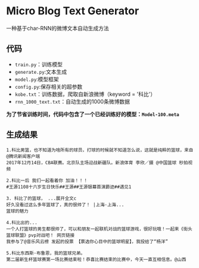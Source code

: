 # Micro Blog Text Generator
一种基于char-RNN的微博文本自动生成方法` ` 


## 代码
* `train.py`：训练模型
* `generate.py`:文本生成
* `model.py`:模型框架
* `config.py`:保存相关的超参数  
* `kobe.txt`：训练数据，爬取自新浪微博（keyword = '科比'）
* `rnn_1000_text.txt`：自动生成的1000条微博数据  


**为了节省训练时间，代码中包含了一个已经训练好的模型：`Model-100.meta`**  
  
  
## 生成结果
```
1.科比男篮，也不知道为啥所有的球员，打球的时候就不知道怎么说，这就是纯粹的篮球，来自@腾讯新闻客户端
2017年12月14日，CBA联赛。北京队主场迎战新疆队。新浪体育 李欣／摄 @中国篮球 秒拍视频 

2.科比一后 我们一起看着你 加油！！！
#王源1108十六岁生日快乐##王源##王源银幕首演爵迹##遇见1

3. 科比了的篮球， ...展开全文c
好久没看过这么多年篮球了，真的很帅了！ |上海·上海...
篮球的魅力

4.科比出的...
一个人打篮球的男生都很帅了，可以和朋友一起联机对战的篮球游戏，很好玩哦！一起来《街头篮球联盟》pvp对战吧！ 网页链接
我参与了@音乐风云榜 发起的投票 【票选你心目中的篮球明星】，我投给了“杨洋”

5.科比东西斯·布鲁恩，我的篮球兄弟。
第二届新生杯篮球赛第一场比赛结束啦！恭喜比赛结束的比赛中，今天一直互相信息。@山西
```





